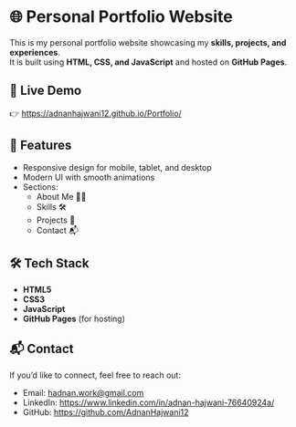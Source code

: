 # 🌐 Personal Portfolio Website

This is my personal portfolio website showcasing my **skills, projects, and experiences**.  
It is built using **HTML, CSS, and JavaScript** and hosted on **GitHub Pages**.

## 🚀 Live Demo
👉 https://adnanhajwani12.github.io/Portfolio/

## 📌 Features
- Responsive design for mobile, tablet, and desktop
- Modern UI with smooth animations
- Sections:
  - About Me 👨‍💻
  - Skills 🛠️
  - Projects 📂
  - Contact 📬

## 🛠️ Tech Stack
- **HTML5**
- **CSS3**
- **JavaScript**
- **GitHub Pages** (for hosting)

## 📬 Contact
If you’d like to connect, feel free to reach out:  
- Email: hadnan.work@gmail.com 
- LinkedIn: https://www.linkedin.com/in/adnan-hajwani-76640924a/  
- GitHub: https://github.com/AdnanHajwani12
